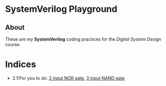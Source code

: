 # SystemVerilog Playground

## About

These are my **SystemVerilog** coding practices
for the *Digital System Design* course.

# Indices

- 2.1/For you to do: [2 input NOR gate](code/nor2.sv), [3 input NAND gate](code/nand3.sv)
